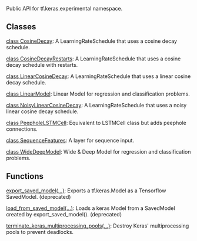 Public API for tf.keras.experimental namespace.
## Classes
[class CosineDecay](https://tensorflow.google.cn/api_docs/python/tf/keras/experimental/CosineDecay): A LearningRateSchedule that uses a cosine decay schedule.

[class CosineDecayRestarts](https://tensorflow.google.cn/api_docs/python/tf/keras/experimental/CosineDecayRestarts): A LearningRateSchedule that uses a cosine decay schedule with restarts.

[class LinearCosineDecay](https://tensorflow.google.cn/api_docs/python/tf/keras/experimental/LinearCosineDecay): A LearningRateSchedule that uses a linear cosine decay schedule.

[class LinearModel](https://tensorflow.google.cn/api_docs/python/tf/keras/experimental/LinearModel): Linear Model for regression and classification problems.

[class NoisyLinearCosineDecay](https://tensorflow.google.cn/api_docs/python/tf/keras/experimental/NoisyLinearCosineDecay): A LearningRateSchedule that uses a noisy linear cosine decay schedule.

[class PeepholeLSTMCell](https://tensorflow.google.cn/api_docs/python/tf/keras/experimental/PeepholeLSTMCell): Equivalent to LSTMCell class but adds peephole connections.

[class SequenceFeatures](https://tensorflow.google.cn/api_docs/python/tf/keras/experimental/SequenceFeatures): A layer for sequence input.

[class WideDeepModel](https://tensorflow.google.cn/api_docs/python/tf/keras/experimental/WideDeepModel): Wide & Deep Model for regression and classification problems.

## Functions
[export_saved_model(...)](https://tensorflow.google.cn/api_docs/python/tf/keras/experimental/export_saved_model): Exports a tf.keras.Model as a Tensorflow SavedModel. (deprecated)

[load_from_saved_model(...)](https://tensorflow.google.cn/api_docs/python/tf/keras/experimental/load_from_saved_model): Loads a keras Model from a SavedModel created by export_saved_model(). (deprecated)

[terminate_keras_multiprocessing_pools(...)](https://tensorflow.google.cn/api_docs/python/tf/keras/experimental/terminate_keras_multiprocessing_pools): Destroy Keras' multiprocessing pools to prevent deadlocks.

